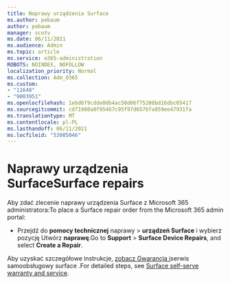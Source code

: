 ```yaml
---
title: Naprawy urządzenia Surface
ms.author: pebaum
author: pebaum
manager: scotv
ms.date: 06/11/2021
ms.audience: Admin
ms.topic: article
ms.service: o365-administration
ROBOTS: NOINDEX, NOFOLLOW
localization_priority: Normal
ms.collection: Adm_O365
ms.custom:
- "11648"
- "9003951"
ms.openlocfilehash: 1ebd6f9cdde0db4ac50d06f75208bd16dbc05417
ms.sourcegitcommit: cd71980a8f95467c95f97d657bfa859ee47931fa
ms.translationtype: MT
ms.contentlocale: pl-PL
ms.lasthandoff: 06/11/2021
ms.locfileid: "53005046"
---
```

# <a name="surface-repairs"></a><span data-ttu-id="38765-102">Naprawy urządzenia Surface</span><span class="sxs-lookup"><span data-stu-id="38765-102">Surface repairs</span></span>

<span data-ttu-id="38765-103">Aby zdać zlecenie naprawy urządzenia Surface z Microsoft 365 administratora:</span><span class="sxs-lookup"><span data-stu-id="38765-103">To place a Surface repair order from the Microsoft 365 admin portal:</span></span>

- <span data-ttu-id="38765-104">Przejdź do **pomocy technicznej** naprawy  >  **urządzeń Surface** i wybierz pozycję Utwórz **naprawę**.</span><span class="sxs-lookup"><span data-stu-id="38765-104">Go to **Support** > **Surface Device Repairs**, and select **Create a Repair**.</span></span> 

<span data-ttu-id="38765-105">Aby uzyskać szczegółowe instrukcje, [zobacz Gwarancja i](/surface/self-serve-warranty-service)serwis samoobsługowy surface .</span><span class="sxs-lookup"><span data-stu-id="38765-105">For detailed steps, see [Surface self-serve warranty and service](/surface/self-serve-warranty-service).</span></span>
